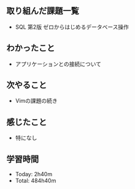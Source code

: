 ## 取り組んだ課題一覧
- SQL 第2版 ゼロからはじめるデータベース操作
## わかったこと
- アプリケーションとの接続について
## 次やること
- Vimの課題の続き
## 感じたこと
- 特になし
## 学習時間
- Today: 2h40m
- Total: 484h40m
